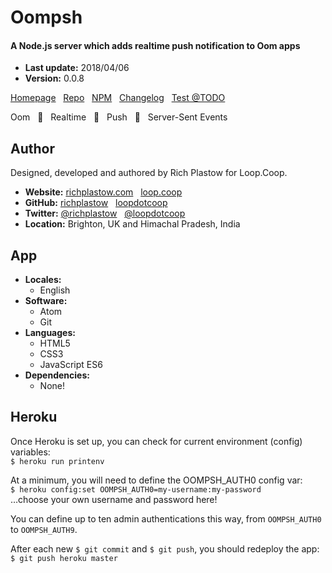 # Oompsh

#### A Node.js server which adds realtime push notification to Oom apps

+ __Last update:__  2018/04/06 <!-- OOMBUMPABLE -->
+ __Version:__      0.0.8 <!-- OOMBUMPABLE -->

[Homepage](http://oompsh.loop.coop/) &nbsp;
[Repo](https://github.com/loopdotcoop/oompsh) &nbsp;
[NPM](https://www.npmjs.com/package/oompsh) &nbsp;
[Changelog](http://oompsh.loop.coop/CHANGELOG) &nbsp;
[Test @TODO](http://oompsh.loop.coop/support/test.html)

Oom &nbsp;
🔅 &nbsp;
Realtime &nbsp;
🌟 &nbsp;
Push &nbsp;
🎉 &nbsp;
Server-Sent Events




## Author

Designed, developed and authored by Rich Plastow for Loop.Coop.

+ __Website:__
  [richplastow.com](http://richplastow.com/) &nbsp;
  [loop.coop](https://loop.coop/)
+ __GitHub:__
  [richplastow](https://github.com/richplastow) &nbsp;
  [loopdotcoop](https://github.com/loopdotcoop)
+ __Twitter:__
  [@richplastow](https://twitter.com/richplastow) &nbsp;
  [@loopdotcoop](https://twitter.com/loopdotcoop)
+ __Location:__
  Brighton, UK and Himachal Pradesh, India




## App

+ __Locales:__
  - English
+ __Software:__
  - Atom
  - Git
+ __Languages:__
  - HTML5
  - CSS3
  - JavaScript ES6
+ __Dependencies:__
  - None!




## Heroku

Once Heroku is set up, you can check for current environment (config) variables:  
`$ heroku run printenv`  

At a minimum, you will need to define the OOMPSH_AUTH0 config var:  
`$ heroku config:set OOMPSH_AUTH0=my-username:my-password`  
…choose your own username and password here!

You can define up to ten admin authentications this way, from `OOMPSH_AUTH0` to
`OOMPSH_AUTH9`.

After each new `$ git commit` and `$ git push`, you should redeploy the app:  
`$ git push heroku master`
